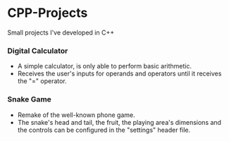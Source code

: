
# CPP-Projects

Small projects I've developed in C++

### Digital Calculator

* A simple calculator, is only able to perform basic arithmetic. 
* Receives the user's inputs for operands and operators until it receives the "=" operator.

### Snake Game

* Remake of the well-known phone game.
* The snake's head and tail, the fruit, the playing area's dimensions and the controls can be configured in the "settings" header file.
